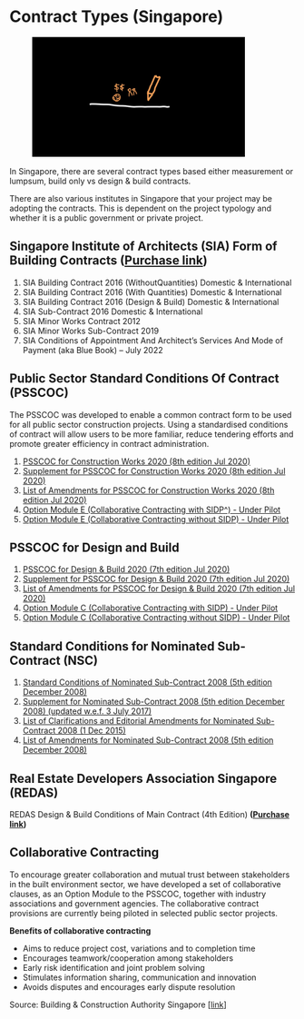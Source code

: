 # Contract Types (Singapore)

<div align="left"><figure><img src=".gitbook/assets/ALB-Contracts.jpg" alt="" width="375"><figcaption></figcaption></figure></div>

In Singapore, there are several contract types based either measurement or lumpsum, build only vs design & build contracts.

There are also various institutes in Singapore that your project may be adopting the contracts. This is dependent on the project typology and whether it is a public government or private project.

## **Singapore Institute of Architects (SIA) Form of Building Contracts (**[**Purchase link**](https://sia.org.sg/publications/)**)**

1. SIA Building Contract 2016 (WithoutQuantities) Domestic & International
2. SIA Building Contract 2016 (With Quantities) Domestic & International
3. SIA Building Contract 2016 (Design & Build) Domestic & International
4. SIA Sub-Contract 2016 Domestic & International
5. SIA Minor Works Contract 2012
6. SIA Minor Works Sub-Contract 2019
7. SIA Conditions of Appointment And Architect’s Services And Mode of Payment (aka Blue Book) – July 2022

## **Public Sector Standard Conditions Of Contract (PSSCOC)**

The PSSCOC was developed to enable a common contract form to be used for all public sector construction projects. Using a standardised conditions of contract will allow users to be more familiar, reduce tendering efforts and promote greater efficiency in contract administration.

1. [PSSCOC for Construction Works 2020 (8th edition Jul 2020)](https://www1.bca.gov.sg/docs/default-source/docs-corp-procurement/psscoc-for-construction-works-2020.pdf?sfvrsn=93b33a74_20)
2. [Supplement for PSSCOC for Construction Works 2020 (8th edition Jul 2020)](https://www1.bca.gov.sg/docs/default-source/docs-corp-procurement/supplement-for-psscoc-for-construction-works-2020.doc?sfvrsn=82302637_10)
3. [List of Amendments for PSSCOC for Construction Works 2020 (8th edition Jul 2020)](https://www1.bca.gov.sg/docs/default-source/docs-corp-procurement/list-of-amendments-for-psscoc-for-construction-works-2020.pdf?sfvrsn=2445274_14)
4. [Option Module E (Collaborative Contracting with SIDP^) - Under Pilot](https://www1.bca.gov.sg/docs/default-source/docs-corp-procurement/option-module-e-on-collaborative-contracting---sent.pdf?sfvrsn=3191bf46_2)
5. [Option Module E (Collaborative Contracting without SIDP) - Under Pilot](https://www1-bca-gov-sg-admin.cwp.sg/docs/default-source/docs-corp-procurement/option-module-c-on-collaborative-contracting-with-sidp.pdf?sfvrsn=e784a1c_2)

## **PSSCOC for Design and Build**

1. [PSSCOC for Design & Build 2020 (7th edition Jul 2020)](https://www1.bca.gov.sg/docs/default-source/docs-corp-procurement/psscoc-for-design-build-2020.pdf?sfvrsn=b670b347_12)
2. [Supplement for PSSCOC for Design & Build 2020 (7th edition Jul 2020)](https://www1.bca.gov.sg/docs/default-source/docs-corp-procurement/supplement-for-psscoc-for-design-build-2020.doc?sfvrsn=362797b4_8)
3. [List of Amendments for PSSCOC for Design & Build 2020 (7th edition Jul 2020)](https://www1.bca.gov.sg/docs/default-source/docs-corp-procurement/list-of-amendments-psscoc-design-build-2020.pdf?sfvrsn=cf8080bc_12)
4. [Option Module C (Collaborative Contracting with SIDP) - Under Pilot](https://www1.bca.gov.sg/docs/default-source/docs-corp-procurement/option-module-c-on-collaborative-contracting.pdf?sfvrsn=9e63c8b3_2)
5. [Option Module C (Collaborative Contracting without SIDP) - Under Pilot](https://www1-bca-gov-sg-admin.cwp.sg/docs/default-source/docs-corp-procurement/option-module-c-on-collaborative-contracting-wo-sidp.pdf?sfvrsn=661356d7_3)

## **Standard Conditions for Nominated Sub-Contract (NSC)**

1. [Standard Conditions of Nominated Sub-Contract 2008 (5th edition December 2008)](https://www1.bca.gov.sg/docs/default-source/docs-corp-procurement/1_nsc_constnwks.pdf?sfvrsn=baad3bf5_2)
2. [Supplement for Nominated Sub-Contract 2008 (5th edition December 2008) (updated w.e.f. 3 July 2017)](https://www1.bca.gov.sg/docs/default-source/docs-corp-procurement/2_nsc_supplem.doc?sfvrsn=682a5f9f_2)
3. [List of Clarifications and Editorial Amendments for Nominated Sub-Contract 2008 (1 Dec 2015)](https://www1.bca.gov.sg/docs/default-source/docs-corp-procurement/3_nsc_clarify_amendm.pdf?sfvrsn=5a704081_2)
4. [List of Amendments for Nominated Sub-Contract 2008 (5th edition December 2008)](https://www1.bca.gov.sg/docs/default-source/docs-corp-procurement/4_nsc_amendm.pdf?sfvrsn=6af96f89_2)

## **Real Estate Developers Association Singapore (REDAS)**

REDAS Design & Build Conditions of Main Contract (4th Edition) **(**[**Purchase link**](https://redas.com/publications/industry-guide/)**)**

## **Collaborative Contracting**

To encourage greater collaboration and mutual trust between stakeholders in the built environment sector, we have developed a set of collaborative clauses, as an Option Module to the PSSCOC, together with industry associations and government agencies. The collaborative contract provisions are currently being piloted in selected public sector projects.

**Benefits of collaborative contracting**

* Aims to reduce project cost, variations and to completion time
* Encourages teamwork/cooperation among stakeholders
* Early risk identification and joint problem solving
* Stimulates information sharing, communication and innovation
* Avoids disputes and encourages early dispute resolution

Source: Building & Construction Authority Singapore \[[link](https://www1.bca.gov.sg/procurement/post-tender-stage/public-sector-standard-conditions-of-contract-psscoc)]
